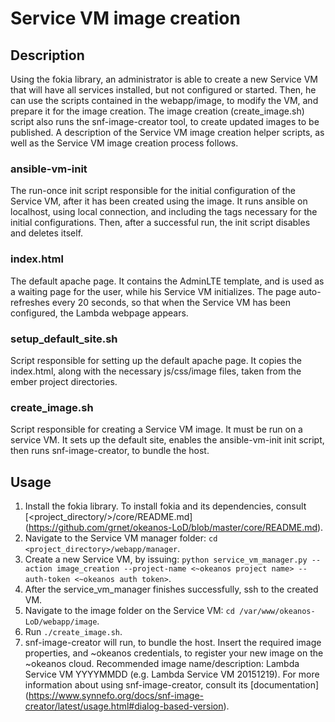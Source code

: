 # Service VM image creation

## Description

Using the fokia library, an administrator is able to create a new Service VM that will have all services installed, but not configured or started. Then, he can use the scripts contained in the webapp/image, to modify the VM, and prepare it for  the image creation. The image creation (create_image.sh) script also runs the snf-image-creator tool, to create updated images to be published. A description of the Service VM image creation helper scripts, as well as the Service VM image creation process follows.

### ansible-vm-init

The run-once init script responsible for  the initial configuration of the Service VM, after it has
been created using the image. It runs ansible on localhost, using local connection, and including
 the tags necessary for the initial configurations. Then, after a successful run, the init script
 disables and deletes itself.

### index.html

The default apache page. It contains the AdminLTE template, and is used as a waiting page for the
 user, while his Service VM initializes. The page auto-refreshes every 20 seconds, so that when
 the Service VM has been configured, the Lambda webpage appears.

### setup_default_site.sh

Script responsible for setting up the default apache page. It copies the index.html, along with
the necessary js/css/image files, taken from the ember project directories.

### create_image.sh

Script responsible for creating a Service VM image. It must be run on a service VM. It sets up
the default site, enables the ansible-vm-init init script, then runs snf-image-creator, to bundle
 the host.

## Usage

1. Install the fokia library. To install fokia and its dependencies, consult [\<project_directory\/>/core/README.md] (https://github.com/grnet/okeanos-LoD/blob/master/core/README.md).
2. Navigate to the Service VM manager folder: `cd <project_directory>/webapp/manager`.
3. Create a new Service VM, by issuing:
`python service_vm_manager.py --action image_creation --project-name <~okeanos project name> --auth-token <~okeanos auth token>`.
4. After the service_vm_manager finishes successfully, ssh to the created VM.
5. Navigate to the image folder on the Service VM: `cd /var/www/okeanos-LoD/webapp/image`.
6. Run `./create_image.sh`.
7. snf-image-creator will run, to bundle the host. Insert the required image properties, and
~okeanos credentials, to register your new image on the ~okeanos cloud. Recommended image
name/description: Lambda Service VM YYYYMMDD (e.g. Lambda Service VM 20151219). For more information about using snf-image-creator, consult its [documentation] (https://www.synnefo.org/docs/snf-image-creator/latest/usage.html#dialog-based-version).
